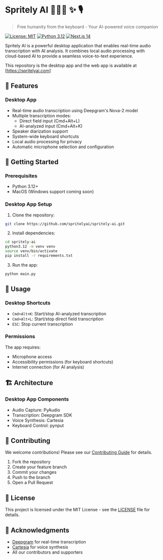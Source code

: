 # Spritely AI 🧚🏼‍♀️ ✨ 🎙️
> Free humanity from the keyboard - Your AI-powered voice companion

[![License: MIT](https://img.shields.io/badge/License-MIT-yellow.svg)](https://opensource.org/licenses/MIT)
[![Python 3.12](https://img.shields.io/badge/python-3.12-blue.svg)](https://www.python.org/downloads/)
[![Next.js 14](https://img.shields.io/badge/next.js-14-black.svg)](https://nextjs.org/)

Spritely AI is a powerful desktop application that enables real-time audio transcription with AI analysis. It combines local audio processing with cloud-based AI to provide a seamless voice-to-text experience.

This repository is the desktop app and the web app is available at [https://spritelyai.com]
## 🌟 Features

### Desktop App
- Real-time audio transcription using Deepgram's Nova-2 model
- Multiple transcription modes:
  - Direct field input (Cmd+Alt+L)
  - AI-analyzed input (Cmd+Alt+K)
- Speaker diarization support
- System-wide keyboard shortcuts
- Local audio processing for privacy
- Automatic microphone selection and configuration

## 🚀 Getting Started

### Prerequisites
- Python 3.12+
- MacOS (Windows support coming soon)

### Desktop App Setup

1. Clone the repository:
```bash
git clone https://github.com/spritelyai/spritely-ai.git
```

2. Install dependencies:
```bash
cd spritely-ai
python3.12 -m venv venv
source venv/bin/activate
pip install -r requirements.txt
```

3. Run the app:
```bash
python main.py
```

## 🎯 Usage

### Desktop Shortcuts
- `Cmd+Alt+K`: Start/stop AI-analyzed transcription
- `Cmd+Alt+L`: Start/stop direct field transcription
- `ESC`: Stop current transcription

### Permissions
The app requires:
- Microphone access
- Accessibility permissions (for keyboard shortcuts)
- Internet connection (for AI analysis)

## 🏗️ Architecture

### Desktop App Components
- Audio Capture: PyAudio
- Transcription: Deepgram SDK
- Voice Synthesis: Cartesia
- Keyboard Control: pynput

## 🤝 Contributing

We welcome contributions! Please see our [Contributing Guide](CONTRIBUTING.md) for details.

1. Fork the repository
2. Create your feature branch
3. Commit your changes
4. Push to the branch
5. Open a Pull Request

## 📝 License

This project is licensed under the MIT License - see the [LICENSE](LICENSE) file for details.

## 🙏 Acknowledgments

- [Deepgram](https://deepgram.com/) for real-time transcription
- [Cartesia](https://cartesia.io/) for voice synthesis
- All our contributors and supporters
